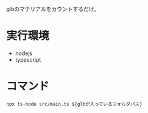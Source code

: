 glbのマテリアルをカウントするだけ。

# 実行環境
- nodejs
- typescript

# コマンド
`npx ts-node src/main.ts ${glbが入っているフォルダパス}`
